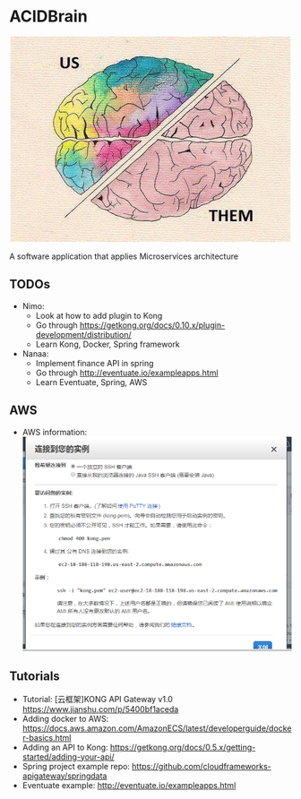 # ACIDBrain

<p style="text-align: center">
    <img src="assets/README-263fd.png"></img>
</p>

A software application that applies Microservices architecture

## TODOs

- Nimo:
    - Look at how to add plugin to Kong
    - Go through https://getkong.org/docs/0.10.x/plugin-development/distribution/
    - Learn Kong, Docker, Spring framework
- Nanaa:
    - Implement finance API in spring
    - Go through http://eventuate.io/exampleapps.html
    - Learn Eventuate, Spring, AWS

## AWS

- AWS information: ![](assets/README-541a7.png)

## Tutorials

- Tutorial: [云框架]KONG API Gateway v1.0 https://www.jianshu.com/p/5400bf1aceda
- Adding docker to AWS: https://docs.aws.amazon.com/AmazonECS/latest/developerguide/docker-basics.html
- Adding an API to Kong: https://getkong.org/docs/0.5.x/getting-started/adding-your-api/
- Spring project example repo: https://github.com/cloudframeworks-apigateway/springdata
- Eventuate example: http://eventuate.io/exampleapps.html
